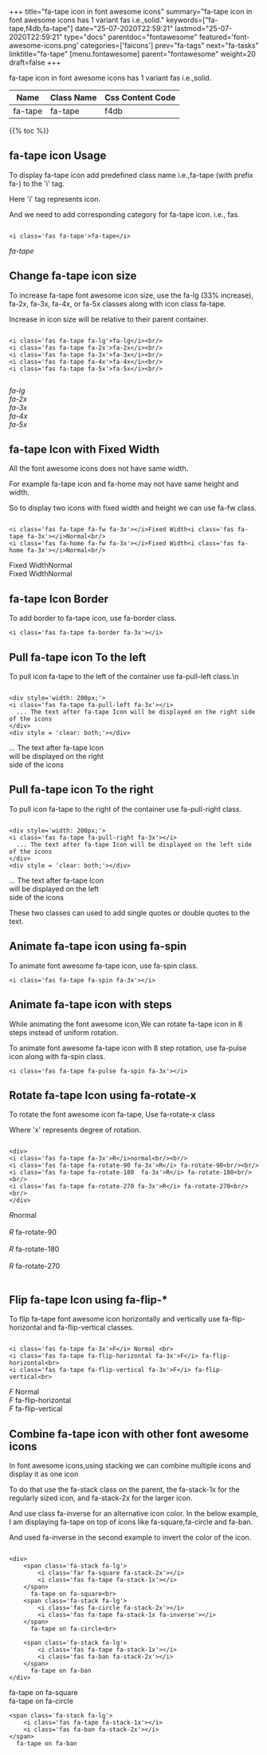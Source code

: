 +++
title="fa-tape icon in font awesome icons"
summary="fa-tape icon in font awesome icons has 1 variant fas i.e.,solid."
keywords=["fa-tape,f4db,fa-tape"]
date="25-07-2020T22:59:21"
lastmod="25-07-2020T22:59:21"
type="docs"
parentdoc="fontawesome"
featured='font-awesome-icons.png'
categories=['faicons']
prev="fa-tags"
next="fa-tasks"
linktitle="fa-tape"
[menu.fontawesome]
parent="fontawesome"
weight=20
draft=false
+++


fa-tape icon in font awesome icons has 1 variant fas i.e.,solid.

<div class='table-responsive'><table class='table'><thead><tr><th>Name</th><th>Class Name</th><th>Css Content Code</th></tr></thead><tbody><tr><td>fa-tape</td><td>fa-tape</td><td>f4db</td></tr></tbody></table></div>


{{% toc %}}


## fa-tape icon Usage

To display fa-tape icon add predefined class name i.e.,fa-tape (with prefix fa-) to the 'i' tag.

Here 'i' tag represents icon.

And we need to add corresponding category for fa-tape icon. i.e., fas.


```

<i class='fas fa-tape'>fa-tape</i>
```

<i class='fas fa-tape'>fa-tape</i>




## Change fa-tape icon size
To increase fa-tape font awesome icon size, use the fa-lg (33% increase), fa-2x, fa-3x, fa-4x, or fa-5x classes along with icon class fa-tape.

Increase in icon size will be relative to their parent container. 

```

<i class='fas fa-tape fa-lg'>fa-lg</i><br/>
<i class='fas fa-tape fa-2x'>fa-2x</i><br/>
<i class='fas fa-tape fa-3x'>fa-3x</i><br/>
<i class='fas fa-tape fa-4x'>fa-4x</i><br/>
<i class='fas fa-tape fa-5x'>fa-5x</i><br/>
            
```

<i class='fas fa-tape fa-lg'>fa-lg</i><br/>
<i class='fas fa-tape fa-2x'>fa-2x</i><br/>
<i class='fas fa-tape fa-3x'>fa-3x</i><br/>
<i class='fas fa-tape fa-4x'>fa-4x</i><br/>
<i class='fas fa-tape fa-5x'>fa-5x</i><br/>
            



## fa-tape Icon with Fixed Width 

All the font awesome icons does not have same width.

For example fa-tape icon and fa-home may not have same height and width.

So to display two icons with fixed width and height we can use fa-fw class.


```

<i class='fas fa-tape fa-fw fa-3x'></i>Fixed Width<i class='fas fa-tape fa-3x'></i>Normal<br/>
<i class='fas fa-home fa-fw fa-3x'></i>Fixed Width<i class='fas fa-home fa-3x'></i>Normal<br/>
```

<i class='fas fa-tape fa-fw fa-3x'></i>Fixed Width<i class='fas fa-tape fa-3x'></i>Normal<br/>
<i class='fas fa-home fa-fw fa-3x'></i>Fixed Width<i class='fas fa-home fa-3x'></i>Normal<br/>



## fa-tape Icon Border 

To add border to fa-tape icon, use fa-border class.


```
<i class='fas fa-tape fa-border fa-3x'></i>

```
<i class='fas fa-tape fa-border fa-3x'></i>





## Pull fa-tape icon To the left

To pull icon fa-tape to the left of the container use fa-pull-left class.\n

```

<div style='width: 200px;'>
<i class='fas fa-tape fa-pull-left fa-3x'></i>
  ... The text after fa-tape Icon will be displayed on the right side of the icons
</div>
<div style = 'clear: both;'></div>
```

<div style='width: 200px;'>
<i class='fas fa-tape fa-pull-left fa-3x'></i>
  ... The text after fa-tape Icon will be displayed on the right side of the icons
</div>
<div style = 'clear: both;'></div>




## Pull fa-tape icon To the right
To pull icon fa-tape to the right of the container use fa-pull-right class.

```

<div style='width: 200px;'>
<i class='fas fa-tape fa-pull-right fa-3x'></i>
  ... The text after fa-tape Icon will be displayed on the left side of the icons
</div>
<div style = 'clear: both;'></div>
```

<div style='width: 200px;'>
<i class='fas fa-tape fa-pull-right fa-3x'></i>
  ... The text after fa-tape Icon will be displayed on the left side of the icons
</div>
<div style = 'clear: both;'></div>

These two classes can used to add single quotes or double quotes to the text.


## Animate fa-tape icon using fa-spin
To animate font awesome fa-tape icon, use fa-spin class.

```
<i class='fas fa-tape fa-spin fa-3x'></i>
```
<i class='fas fa-tape fa-spin fa-3x'></i>




## Animate fa-tape icon with steps
While animating the font awesome icon,We can rotate fa-tape icon in 8 steps instead of uniform rotation.

To animate font awesome fa-tape icon with 8 step rotation, use fa-pulse icon along with fa-spin class.


```
<i class='fas fa-tape fa-pulse fa-spin fa-3x'></i>

```
<i class='fas fa-tape fa-pulse fa-spin fa-3x'></i>





## Rotate fa-tape Icon using fa-rotate-x
To rotate the font awesome icon fa-tape, Use fa-rotate-x class

Where 'x' represents degree of rotation.


```

<div>
<i class='fas fa-tape fa-3x'>R</i>normal<br/><br/>
<i class='fas fa-tape fa-rotate-90 fa-3x'>R</i> fa-rotate-90<br/><br/> 
<i class='fas fa-tape fa-rotate-180  fa-3x'>R</i> fa-rotate-180<br/><br/> 
<i class='fas fa-tape fa-rotate-270 fa-3x'>R</i> fa-rotate-270<br/><br/>
</div>
```

<div>
<i class='fas fa-tape fa-3x'>R</i>normal<br/><br/>
<i class='fas fa-tape fa-rotate-90 fa-3x'>R</i> fa-rotate-90<br/><br/> 
<i class='fas fa-tape fa-rotate-180  fa-3x'>R</i> fa-rotate-180<br/><br/> 
<i class='fas fa-tape fa-rotate-270 fa-3x'>R</i> fa-rotate-270<br/><br/>
</div>




## Flip fa-tape Icon using fa-flip-*
To flip fa-tape font awesome icon horizontally and vertically use fa-flip-horizontal and fa-flip-vertical classes. 

```

<i class='fas fa-tape fa-3x'>F</i> Normal <br>
<i class='fas fa-tape fa-flip-horizontal fa-3x'>F</i> fa-flip-horizontal<br>
<i class='fas fa-tape fa-flip-vertical fa-3x'>F</i> fa-flip-vertical<br>
```

<i class='fas fa-tape fa-3x'>F</i> Normal <br>
<i class='fas fa-tape fa-flip-horizontal fa-3x'>F</i> fa-flip-horizontal<br>
<i class='fas fa-tape fa-flip-vertical fa-3x'>F</i> fa-flip-vertical<br>




## Combine fa-tape icon with other font awesome icons
In font awesome icons,using stacking we can combine multiple icons and display it as one icon 

To do that use the fa-stack class on the parent, the fa-stack-1x for the regularly sized icon, and fa-stack-2x for the larger icon.

And use class fa-inverse for an alternative icon color. 
In the below example, I am displaying fa-tape on top of icons like fa-square,fa-circle and fa-ban.

And used fa-inverse in the second example to invert the color of the icon.

```

<div>
    <span class='fa-stack fa-lg'>
        <i class='far fa-square fa-stack-2x'></i>
        <i class='fas fa-tape fa-stack-1x'></i>
    </span>
      fa-tape on fa-square<br>
    <span class='fa-stack fa-lg'>
        <i class='fas fa-circle fa-stack-2x'></i>
        <i class='fas fa-tape fa-stack-1x fa-inverse'></i>
    </span>
      fa-tape on fa-circle<br>

    <span class='fa-stack fa-lg'>
        <i class='fas fa-tape fa-stack-1x'></i>
        <i class='fas fa-ban fa-stack-2x'></i>
    </span>
      fa-tape on fa-ban
</div>
```

<div>
    <span class='fa-stack fa-lg'>
        <i class='far fa-square fa-stack-2x'></i>
        <i class='fas fa-tape fa-stack-1x'></i>
    </span>
      fa-tape on fa-square<br>
    <span class='fa-stack fa-lg'>
        <i class='fas fa-circle fa-stack-2x'></i>
        <i class='fas fa-tape fa-stack-1x fa-inverse'></i>
    </span>
      fa-tape on fa-circle<br>

    <span class='fa-stack fa-lg'>
        <i class='fas fa-tape fa-stack-1x'></i>
        <i class='fas fa-ban fa-stack-2x'></i>
    </span>
      fa-tape on fa-ban
</div>






